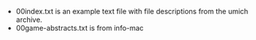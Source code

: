 * 00index.txt is an example text file with file descriptions from the umich archive.
* 00game-abstracts.txt is from info-mac
